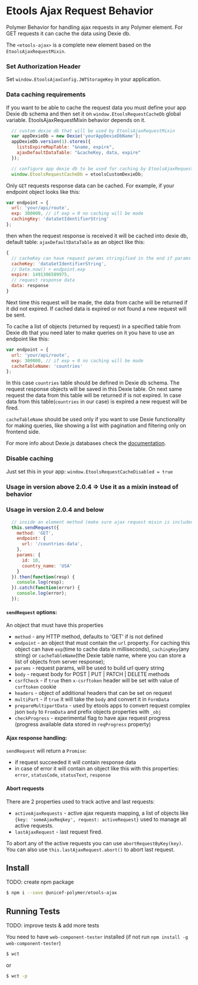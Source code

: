 # Etools Ajax Request Behavior

Polymer Behavior for handling ajax requests in any Polymer element.
For GET requests it can cache the data using Dexie db.

The `<etools-ajax>` is a complete new element based on the `EtoolsAjaxRequestMixin`.

### Set Authorization Header
Set `window.EtoolsAjaxConfig.JWTStorageKey` in your application.

### Data caching requirements

If you want to be able to cache the request data you must define your app Dexie db schema and then
set it on `window.EtoolsRequestCacheDb` global variable. EtoolsAjaxRequestMixin behavior depends on it.

```javascript
  // custom dexie db that will be used by EtoolsAjaxRequestMixin
  var appDexieDb = new Dexie('yourAppDexieDbName');
  appDexieDb.version(1).stores({
    listsExpireMapTable: "&name, expire",
    ajaxDefaultDataTable: "&cacheKey, data, expire"
  });

  // configure app dexie db to be used for caching by EtoolsAjaxRequestMixin.
  window.EtoolsRequestCacheDb = etoolsCustomDexieDb;
```
Only `GET` requests response data can be cached.
For example, if your endpoint object looks like this:
```javascript
var endpoint = {
  url: 'your/api/route',
  exp: 300000, // if exp = 0 no caching will be made
  cachingKey: 'dataSetIdentifierString'
};
```
then when the request response is received it will be cached into dexie db, default table: `ajaxDefaultDataTable`
as an object like this:
```javascript
{
  // cacheKey can have request params stringified in the end if params were provided in sendRequest options
  cacheKey: 'dataSetIdentifierString',
  // Date.now() + endpoint.exp
  expire: 1491306589975,
  // request response data
  data: response
}
```

Next time this request will be made, the data from cache will be returned if it did not expired. If cached data is
expired or not found a new request will be sent.

To cache a list of objects (returned by request) in a specified table from Dexie db that you need later to make
queries on it you have to use an endpoint like this:

```javascript
var endpoint = {
  url: 'your/api/route',
  exp: 300000, // if exp = 0 no caching will be made
  cacheTableName: 'countries'
};
```

In this case `countries` table should be defined in Dexie db schema. The request response objects will be saved in
this Dexie table. On next same request the data from this table will be returned if is not expired.
In case data from this table(`countries` in our case) is expired a new request will be fired.

`cacheTableName` should be used only if you want to use Dexie functionality for making queries,
like showing a list with pagination and filtering only on frontend side.

For more info about Dexie.js databases check the [documentation](http://dexie.org/).

### Disable caching

Just set this in your app: `window.EtoolsRequestCacheDisabled = true`

### Usage in version above 2.0.4  => Use it as a mixin instead of behavior
### Usage in version 2.0.4 and below

```javascript
  // inside an element method (make sure ajax request mixin is included)
  this.sendRequest({
    method: 'GET',
    endpoint: {
      url: '/countries-data',
    },
    params: {
      id: 10,
      country_name: 'USA'
    }
  }).then(function(resp) {
    console.log(resp);
  }).catch(function(error) {
    console.log(error);
  });

```

#### `sendRequest` options:
An object that must have this properties
* `method` - any HTTP method, defaults to 'GET' if is not defined
* `endpoint` - an object that must contain the `url` property. For caching this object can
have `exp`(time to cache data in milliseconds), `cachingKey`(any string) or `cacheTableName`(the Dexie table name,
where you can store a list of objects from server response);
* `params` - request params, will be used to build url query string
* `body` - request body for POST | PUT | PATCH | DELETE methods
* `csrfCheck` - if `true` then `x-csrftoken` header will be set with value of `csrftoken` cookie
* `headers` - object of additional headers that can be set on request
* `multiPart` - if `true` it will take the `body` and convert it in `FormData`
* `prepareMultipartData` - used by etools apps to convert request complex json `body` to `FromData` and prefix objects
properties with `_obj`
* `checkProgress` - experimental flag to have ajax request progress (progress available data stored in `reqProgress`
property)

#### Ajax response handling:

`sendRequest` will return a `Promise`:
- if request succeeded it will contain response data
- in case of error it will contain an object like this with this properties:
`error`, `statusCode`, `statusText`, `response`

#### Abort requests

There are 2 properties used to track active and last requests:
* `activeAjaxRequests` - active ajax requests mapping, a list of objects like `{key: 'someAjaxReqkey', request: activeRequest}`
used to manage all active requests.
* `lastAjaxRequest` - last request fired.

To abort any of the active requests you can use `abortRequestByKey(key)`.
You can also use `this.lastAjaxRequest.abort()` to abort last request.

## Install
TODO: create npm package
```bash
$ npm i --save @unicef-polymer/etools-ajax
```

## Running Tests

TODO: improve tests & add more tests

You need to have `web-component-tester` installed (if not run `npm install -g web-component-tester`)
```bash
$ wct
```
or
```bash
$ wct -p
```
